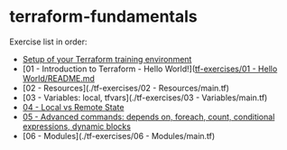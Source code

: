 # terraform-fundamentals

Exercise list in order:

* [Setup of your Terraform training environment](setup.md)
* [01 - Introduction to Terraform - Hello World!]([tf-exercises/01 - Hello World/README.md](https://github.com/eficode-academy/terraform-fundamentals/blob/noemi/test-exercises/tf-exercises/01%20-%20Hello%20World/README.md)
* [02 - Resources](./tf-exercises/02 - Resources/main.tf)
* [03 - Variables: local, tfvars](./tf-exercises/03 - Variables/main.tf)
* [04 - Local vs Remote State]()
* [05 - Advanced commands: depends on, foreach, count, conditional expressions, dynamic blocks]()
* [06 - Modules](./tf-exercises/06 - Modules/main.tf)
